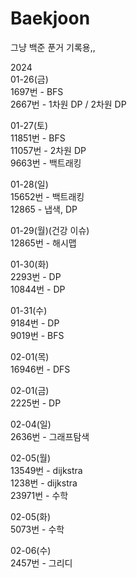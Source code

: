 # Baekjoon
그냥 백준 푼거 기록용,,

2024  
01-26(금)  
1697번 - BFS  
2667번 - 1차원 DP / 2차원 DP

01-27(토)  
11851번 - BFS    
11057번 - 2차원 DP  
9663번 - 백트래킹  

01-28(일)  
15652번 - 백트래킹  
12865 - 냅색, DP  

01-29(월)(건강 이슈)  
12865번 - 해시맵  

01-30(화)  
2293번 - DP  
10844번 - DP  

01-31(수)  
9184번 - DP  
9019번 - BFS  
  
02-01(목)  
16946번 - DFS  
  
02-01(금)  
2225번 - DP  
  
02-04(일)  
2636번 - 그래프탐색  

02-05(월)  
13549번 - dijkstra  
1238번 - dijkstra  
23971번 - 수학  
  
02-05(화)  
5073번 - 수학  

02-06(수)  
2457번 - 그리디

